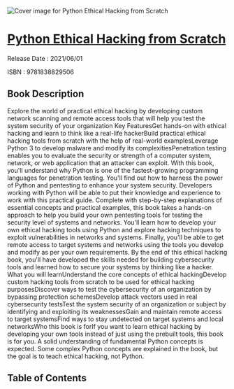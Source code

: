 ![Cover image for Python Ethical Hacking from Scratch](https://imgdetail.ebookreading.net/cover/cover/202109/EB9781838829506.jpg)

[Python Ethical Hacking from Scratch](https://ebookreading.net/view/book/Python+Ethical+Hacking+from+Scratch-EB9781838829506_1.html "Python Ethical Hacking from Scratch")
====================================================================================================================

Release Date : 2021/06/01

ISBN : 9781838829506

Book Description
-----------------

Explore the world of practical ethical hacking by developing custom network scanning and remote access tools that will help you test the system security of your organization
Key FeaturesGet hands-on with ethical hacking and learn to think like a real-life hackerBuild practical ethical hacking tools from scratch with the help of real-world examplesLeverage Python 3 to develop malware and modify its complexitiesPenetration testing enables you to evaluate the security or strength of a computer system, network, or web application that an attacker can exploit. With this book, you'll understand why Python is one of the fastest-growing programming languages for penetration testing. You'll find out how to harness the power of Python and pentesting to enhance your system security.
Developers working with Python will be able to put their knowledge and experience to work with this practical guide. Complete with step-by-step explanations of essential concepts and practical examples, this book takes a hands-on approach to help you build your own pentesting tools for testing the security level of systems and networks. You'll learn how to develop your own ethical hacking tools using Python and explore hacking techniques to exploit vulnerabilities in networks and systems. Finally, you'll be able to get remote access to target systems and networks using the tools you develop and modify as per your own requirements.
By the end of this ethical hacking book, you'll have developed the skills needed for building cybersecurity tools and learned how to secure your systems by thinking like a hacker.
What you will learnUnderstand the core concepts of ethical hackingDevelop custom hacking tools from scratch to be used for ethical hacking purposesDiscover ways to test the cybersecurity of an organization by bypassing protection schemesDevelop attack vectors used in real cybersecurity testsTest the system security of an organization or subject by identifying and exploiting its weaknessesGain and maintain remote access to target systemsFind ways to stay undetected on target systems and local networksWho this book is forIf you want to learn ethical hacking by developing your own tools instead of just using the prebuilt tools, this book is for you. A solid understanding of fundamental Python concepts is expected. Some complex Python concepts are explained in the book, but the goal is to teach ethical hacking, not Python.


Table of Contents
-----------------

